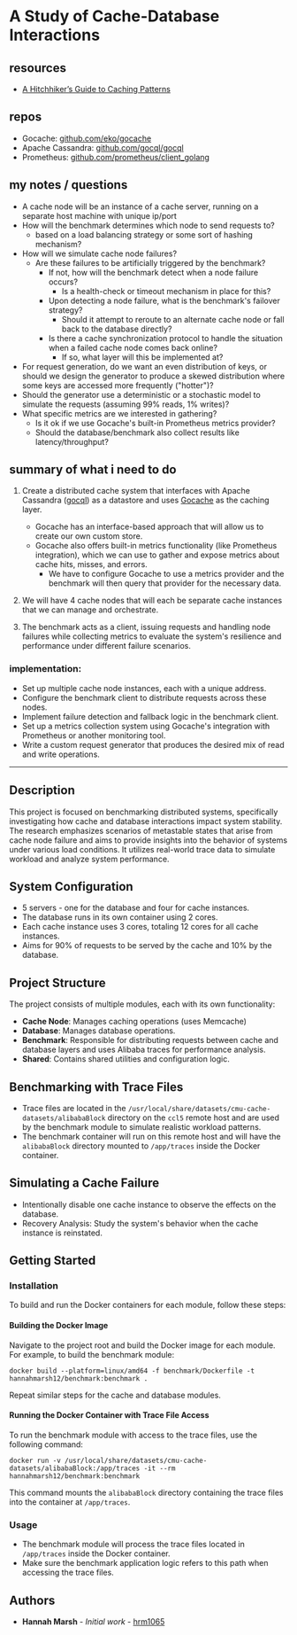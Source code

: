 # A Study of Cache-Database Interactions

## resources
- [A Hitchhiker’s Guide to Caching Patterns](https://hazelcast.com/blog/a-hitchhikers-guide-to-caching-patterns/)
  
## repos
- Gocache: [github.com/eko/gocache](https://github.com/eko/gocache)
- Apache Cassandra: [github.com/gocql/gocql](https://github.com/gocql/gocql)
- Prometheus: [github.com/prometheus/client_golang](https://github.com/prometheus/client_golang)

## my notes / questions
- A cache node will be an instance of a cache server, running on a separate host machine with unique ip/port
- How will the benchmark determines which node to send requests to?
  - based on a load balancing strategy or some sort of hashing mechanism?
- How will we simulate cache node failures?
  - Are these failures to be artificially triggered by the benchmark? 
    - If not, how will the benchmark detect when a node failure occurs?
      - Is a health-check or timeout mechanism in place for this? 
    - Upon detecting a node failure, what is the benchmark's failover strategy? 
      - Should it attempt to reroute to an alternate cache node or fall back to the database directly? 
    - Is there a cache synchronization protocol to handle the situation when a failed cache node comes back online?
      - If so, what layer will this be implemented at?
- For request generation, do we want an even distribution of keys, or should we design the generator to produce a skewed distribution where some keys are accessed more frequently ("hotter")?
- Should the generator use a deterministic or a stochastic model to simulate the requests (assuming 99% reads, 1% writes)?
- What specific metrics are we interested in gathering? 
  - Is it ok if we use Gocache's built-in Prometheus metrics provider?
  - Should the database/benchmark also collect results like latency/throughput?

## summary of what i need to do

1. Create a distributed cache system that interfaces with Apache Cassandra ([gocql](https://github.com/gocql/gocql)) as a datastore and uses [Gocache](https://github.com/eko/gocache) as the
caching layer.  
   - Gocache has an interface-based approach that will allow us to create our own custom store.  
   - Gocache also offers built-in metrics functionality (like Prometheus integration), which we can use to gather and expose metrics about cache hits, misses, and errors. 
     - We have to configure Gocache to use a metrics provider and the benchmark will then query that provider for the necessary data.

2. We will have 4 cache nodes that will each be separate cache instances that we can manage and orchestrate.   

3. The benchmark acts as a client, issuing requests and handling node failures while collecting metrics to evaluate the system's 
resilience and performance under different failure scenarios.   

  
### implementation:

- Set up multiple cache node instances, each with a unique address.
- Configure the benchmark client to distribute requests across these nodes.
- Implement failure detection and fallback logic in the benchmark client.
- Set up a metrics collection system using Gocache's integration with Prometheus or another monitoring tool.
- Write a custom request generator that produces the desired mix of read and write operations.



-------



## Description

This project is focused on benchmarking distributed systems, specifically investigating how cache and database interactions impact system stability.  
The research emphasizes scenarios of metastable states that arise from cache node failure and aims to provide insights into the behavior of systems under various load conditions.
It utilizes real-world trace data to simulate workload and analyze system performance.


## System Configuration
- 5 servers - one for the database and four for cache instances.
- The database runs in its own container using 2 cores.
- Each cache instance uses 3 cores, totaling 12 cores for all cache instances.
- Aims for 90% of requests to be served by the cache and 10% by the database.

## Project Structure

The project consists of multiple modules, each with its own functionality:

- **Cache Node**: Manages caching operations (uses Memcache)
- **Database**: Manages database operations.
- **Benchmark**: Responsible for distributing requests between cache and database layers and uses Alibaba traces for performance analysis.
- **Shared**: Contains shared utilities and configuration logic.  

## Benchmarking with Trace Files
- Trace files are located in the `/usr/local/share/datasets/cmu-cache-datasets/alibabaBlock` directory on the `ccl5` remote host and are used by the benchmark module to simulate realistic workload patterns.
- The benchmark container will run on this remote host and will have the `alibabaBlock` directory mounted to `/app/traces` inside the Docker container.


## Simulating a Cache Failure
- Intentionally disable one cache instance to observe the effects on the database.
- Recovery Analysis: Study the system's behavior when the cache instance is reinstated.

## Getting Started

### Installation

To build and run the Docker containers for each module, follow these steps:

#### Building the Docker Image

Navigate to the project root and build the Docker image for each module. For example, to build the benchmark module:

`docker build --platform=linux/amd64 -f benchmark/Dockerfile -t hannahmarsh12/benchmark:benchmark .`

Repeat similar steps for the cache and database modules.


#### Running the Docker Container with Trace File Access

To run the benchmark module with access to the trace files, use the following command:

`docker run -v /usr/local/share/datasets/cmu-cache-datasets/alibabaBlock:/app/traces -it --rm hannahmarsh12/benchmark:benchmark`

This command mounts the `alibabaBlock` directory containing the trace files into the container at `/app/traces`.

### Usage

- The benchmark module will process the trace files located in `/app/traces` inside the Docker container.
- Make sure the benchmark application logic refers to this path when accessing the trace files.

## Authors

- **Hannah Marsh** - _Initial work_ - [hrm1065](https://gitlab.cs.unh.edu/hrm1065)
